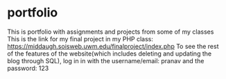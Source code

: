# portfolio
This is portfolio with assignments and projects from some of my classes
This is the link for my final project in my PHP class: https://middaugh.soisweb.uwm.edu/finalproject/index.php
To see the rest of the features of the website(which includes deleting and updating the blog through SQL), log in in with the username/email: pranav and the password: 123
